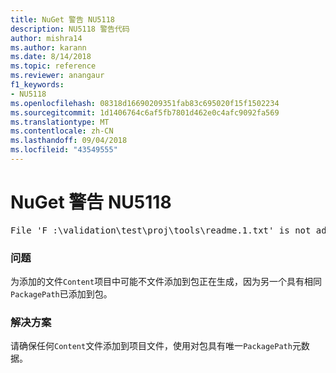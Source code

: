 ```yaml
---
title: NuGet 警告 NU5118
description: NU5118 警告代码
author: mishra14
ms.author: karann
ms.date: 8/14/2018
ms.topic: reference
ms.reviewer: anangaur
f1_keywords:
- NU5118
ms.openlocfilehash: 08318d16690209351fab83c695020f15f1502234
ms.sourcegitcommit: 1d1406764c6af5fb7801d462e0c4afc9092fa569
ms.translationtype: MT
ms.contentlocale: zh-CN
ms.lasthandoff: 09/04/2018
ms.locfileid: "43549555"
---
```

# <a name="nuget-warning-nu5118"></a>NuGet 警告 NU5118
<pre>File 'F :\validation\test\proj\tools\readme.1.txt' is not added because the package already contains file 'tools\readme.txt'</pre>

### <a name="issue"></a>问题

为添加的文件`Content`项目中可能不文件添加到包正在生成，因为另一个具有相同`PackagePath`已添加到包。


### <a name="solution"></a>解决方案

请确保任何`Content`文件添加到项目文件，使用对包具有唯一`PackagePath`元数据。

